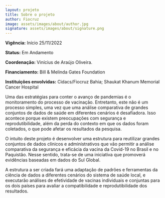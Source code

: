 ```yaml
---
layout: projeto
title: Sobre o projeto
author: Fiocruz
image: assets/images/about/author.jpg
signature: assets/images/about/signature.png
---
```


**Vigência:** Início 25/11/2022

**Status:** Em Andamento

**Coordenação:** Vinícius de Araújo Oliveira.

**Financiamento:** Bill & Melinda Gates Foundation

**Instituições envolvidas:** Cidacs/Fiocruz Bahia; Shaukat Khanum Memorial Cancer Hospital

Uma das estratégias para conter o avanço de pandemias é o monitoramento do processo de vacinação. Entretanto, este não é um processo simples, uma vez que uma análise comparativa de grandes conjuntos de dados de saúde em diferentes cenários é desafiadora. Isso acontece porque existem preocupações com segurança e reprodutibilidade, além da perda do contexto em que os dados foram coletados, o que pode afetar os resultados da pesquisa.

O intuito deste projeto é desenvolver uma estrutura para reutilizar grandes conjuntos de dados clínicos e administrativos que vão permitir a análise comparativa da segurança e eficácia da vacina da Covid-19 no Brasil e no Paquistão. Nesse sentido, trata-se de uma iniciativa que promoverá evidências baseadas em dados do Sul Global.

A estrutura a ser criada fará uma adaptação de padrões e ferramentas da ciência de dados a diferentes cenários do sistema de saúde local, e executarão análises de efetividade de vacinas individuais e conjuntas para os dois países para avaliar a compatibilidade e reprodutibilidade dos resultados.
